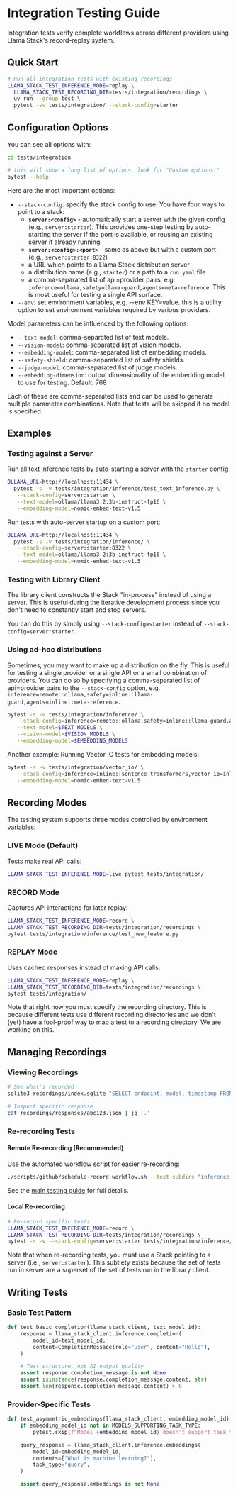 # Integration Testing Guide

Integration tests verify complete workflows across different providers using Llama Stack's record-replay system.

## Quick Start

```bash
# Run all integration tests with existing recordings
LLAMA_STACK_TEST_INFERENCE_MODE=replay \
  LLAMA_STACK_TEST_RECORDING_DIR=tests/integration/recordings \
  uv run --group test \
  pytest -sv tests/integration/ --stack-config=starter
```

## Configuration Options

You can see all options with:
```bash
cd tests/integration

# this will show a long list of options, look for "Custom options:"
pytest --help
```

Here are the most important options:
- `--stack-config`: specify the stack config to use. You have four ways to point to a stack:
  - **`server:<config>`** - automatically start a server with the given config (e.g., `server:starter`). This provides one-step testing by auto-starting the server if the port is available, or reusing an existing server if already running.
  - **`server:<config>:<port>`** - same as above but with a custom port (e.g., `server:starter:8322`)
  - a URL which points to a Llama Stack distribution server
  - a distribution name (e.g., `starter`) or a path to a `run.yaml` file
  - a comma-separated list of api=provider pairs, e.g. `inference=ollama,safety=llama-guard,agents=meta-reference`. This is most useful for testing a single API surface.
- `--env`: set environment variables, e.g. --env KEY=value. this is a utility option to set environment variables required by various providers.

Model parameters can be influenced by the following options:
- `--text-model`: comma-separated list of text models.
- `--vision-model`: comma-separated list of vision models.
- `--embedding-model`: comma-separated list of embedding models.
- `--safety-shield`: comma-separated list of safety shields.
- `--judge-model`: comma-separated list of judge models.
- `--embedding-dimension`: output dimensionality of the embedding model to use for testing. Default: 768

Each of these are comma-separated lists and can be used to generate multiple parameter combinations. Note that tests will be skipped
if no model is specified.

## Examples

### Testing against a Server

Run all text inference tests by auto-starting a server with the `starter` config:

```bash
OLLAMA_URL=http://localhost:11434 \
  pytest -s -v tests/integration/inference/test_text_inference.py \
   --stack-config=server:starter \
   --text-model=ollama/llama3.2:3b-instruct-fp16 \
   --embedding-model=nomic-embed-text-v1.5
```

Run tests with auto-server startup on a custom port:

```bash
OLLAMA_URL=http://localhost:11434 \
  pytest -s -v tests/integration/inference/ \
   --stack-config=server:starter:8322 \
   --text-model=ollama/llama3.2:3b-instruct-fp16 \
   --embedding-model=nomic-embed-text-v1.5
```

### Testing with Library Client

The library client constructs the Stack "in-process" instead of using a server. This is useful during the iterative development process since you don't need to constantly start and stop servers.


You can do this by simply using `--stack-config=starter` instead of `--stack-config=server:starter`.


### Using ad-hoc distributions

Sometimes, you may want to make up a distribution on the fly. This is useful for testing a single provider or a single API or a small combination of providers. You can do so by specifying a comma-separated list of api=provider pairs to the `--stack-config` option, e.g. `inference=remote::ollama,safety=inline::llama-guard,agents=inline::meta-reference`.

```bash
pytest -s -v tests/integration/inference/ \
   --stack-config=inference=remote::ollama,safety=inline::llama-guard,agents=inline::meta-reference \
   --text-model=$TEXT_MODELS \
   --vision-model=$VISION_MODELS \
   --embedding-model=$EMBEDDING_MODELS
```

Another example: Running Vector IO tests for embedding models:

```bash
pytest -s -v tests/integration/vector_io/ \
   --stack-config=inference=inline::sentence-transformers,vector_io=inline::sqlite-vec \
   --embedding-model=nomic-embed-text-v1.5
```

## Recording Modes

The testing system supports three modes controlled by environment variables:

### LIVE Mode (Default)
Tests make real API calls:
```bash
LLAMA_STACK_TEST_INFERENCE_MODE=live pytest tests/integration/
```

### RECORD Mode
Captures API interactions for later replay:
```bash
LLAMA_STACK_TEST_INFERENCE_MODE=record \
LLAMA_STACK_TEST_RECORDING_DIR=tests/integration/recordings \
pytest tests/integration/inference/test_new_feature.py
```

### REPLAY Mode
Uses cached responses instead of making API calls:
```bash
LLAMA_STACK_TEST_INFERENCE_MODE=replay \
LLAMA_STACK_TEST_RECORDING_DIR=tests/integration/recordings \
pytest tests/integration/
```

Note that right now you must specify the recording directory. This is because different tests use different recording directories and we don't (yet) have a fool-proof way to map a test to a recording directory. We are working on this.

## Managing Recordings

### Viewing Recordings
```bash
# See what's recorded
sqlite3 recordings/index.sqlite "SELECT endpoint, model, timestamp FROM recordings;"

# Inspect specific response
cat recordings/responses/abc123.json | jq '.'
```

### Re-recording Tests

#### Remote Re-recording (Recommended)
Use the automated workflow script for easier re-recording:
```bash
./scripts/github/schedule-record-workflow.sh --test-subdirs "inference,agents"
```
See the [main testing guide](../README.md#remote-re-recording-recommended) for full details.

#### Local Re-recording
```bash
# Re-record specific tests
LLAMA_STACK_TEST_INFERENCE_MODE=record \
LLAMA_STACK_TEST_RECORDING_DIR=tests/integration/recordings \
pytest -s -v --stack-config=server:starter tests/integration/inference/test_modified.py
```

Note that when re-recording tests, you must use a Stack pointing to a server (i.e., `server:starter`). This subtlety exists because the set of tests run in server are a superset of the set of tests run in the library client.

## Writing Tests

### Basic Test Pattern
```python
def test_basic_completion(llama_stack_client, text_model_id):
    response = llama_stack_client.inference.completion(
        model_id=text_model_id,
        content=CompletionMessage(role="user", content="Hello"),
    )

    # Test structure, not AI output quality
    assert response.completion_message is not None
    assert isinstance(response.completion_message.content, str)
    assert len(response.completion_message.content) > 0
```

### Provider-Specific Tests
```python
def test_asymmetric_embeddings(llama_stack_client, embedding_model_id):
    if embedding_model_id not in MODELS_SUPPORTING_TASK_TYPE:
        pytest.skip(f"Model {embedding_model_id} doesn't support task types")

    query_response = llama_stack_client.inference.embeddings(
        model_id=embedding_model_id,
        contents=["What is machine learning?"],
        task_type="query",
    )

    assert query_response.embeddings is not None
```
